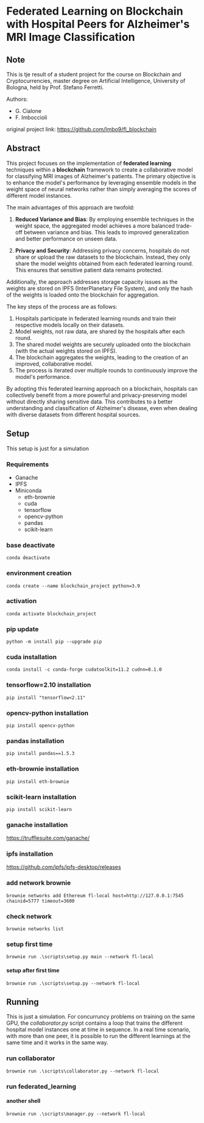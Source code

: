 # Federated Learning on Blockchain with Hospital Peers for Alzheimer's MRI Image Classification

## Note
This is tje result of a student project for the course on Blockchain and Cryptocurrencies, master degree on Artificial Intelligence, University of Bologna, held by Prof. Stefano Ferretti.

Authors:
* G. Cialone
* F. Imboccioli

original project link: https://github.com/Imbo9/fl_blockchain

## Abstract

This project focuses on the implementation of **federated learning** techniques within a **blockchain** framework to create a collaborative model for classifying MRI images of Alzheimer's patients. The primary objective is to enhance the model's performance by leveraging ensemble models in the weight space of neural networks rather than simply averaging the scores of different model instances.

The main advantages of this approach are twofold:

1. **Reduced Variance and Bias**: By employing ensemble techniques in the weight space, the aggregated model achieves a more balanced trade-off between variance and bias. This leads to improved generalization and better performance on unseen data.

1. **Privacy and Security**: Addressing privacy concerns, hospitals do not share or upload the raw datasets to the blockchain. Instead, they only share the model weights obtained from each federated learning round. This ensures that sensitive patient data remains protected.

Additionally, the approach addresses storage capacity issues as the weights are stored on IPFS (InterPlanetary File System), and only the hash of the weights is loaded onto the blockchain for aggregation.

The key steps of the process are as follows:

1. Hospitals participate in federated learning rounds and train their respective models locally on their datasets.
1. Model weights, not raw data, are shared by the hospitals after each round.
1. The shared model weights are securely uploaded onto the blockchain (with the actual weights stored on IPFS).
1. The blockchain aggregates the weights, leading to the creation of an improved, collaborative model.
1. The process is iterated over multiple rounds to continuously improve the model's performance.

By adopting this federated learning approach on a blockchain, hospitals can collectively benefit from a more powerful and privacy-preserving model without directly sharing sensitive data. This contributes to a better understanding and classification of Alzheimer's disease, even when dealing with diverse datasets from different hospital sources.

## Setup
This setup is just for a simulation
### Requirements
* Ganache
* IPFS
* Miniconda
  * eth-brownie
  * cuda
  * tensorflow
  * opencv-python
  * pandas
  * scikit-learn

### base deactivate
`conda deactivate`

### environment creation
`conda create --name blockchain_project python=3.9`

### activation
`conda activate blockchain_project`

### pip update
`python -m install pip --upgrade pip`

### cuda installation
`conda install -c conda-forge cudatoolkit=11.2 cudnn=8.1.0`

### tensorflow=2.10 installation
`pip install "tensorflow<2.11"`

### opencv-python installation
`pip install opencv-python`

### pandas installation
`pip install pandas==1.5.3`

### eth-brownie installation
`pip install eth-brownie`

### scikit-learn installation
`pip install scikit-learn`

### ganache installation
https://trufflesuite.com/ganache/

### ipfs installation
https://github.com/ipfs/ipfs-desktop/releases

### add network brownie
`brownie networks add Ethereum fl-local host=http://127.0.0.1:7545 chainid=5777 timeout=3600`

### check network
`brownie networks list`

### setup first time
`brownie run .\scripts\setup.py main --network fl-local` 
#### setup after first time
`brownie run .\scripts\setup.py --network fl-local`

## Running
This is just a simulation. For concurruncy problems on training on the same GPU, the _collaborator.py_ script contains a loop that trains the
different hospital model instances one at time in sequence. In a real time scenario, with more than one peer, it is possible to run 
the different learnings at the same time and it works in the same way.
### run collaborator
`brownie run .\scripts\collaborator.py --network fl-local`

### run federated_learning
#### another shell
`brownie run .\scripts\manager.py --network fl-local`
